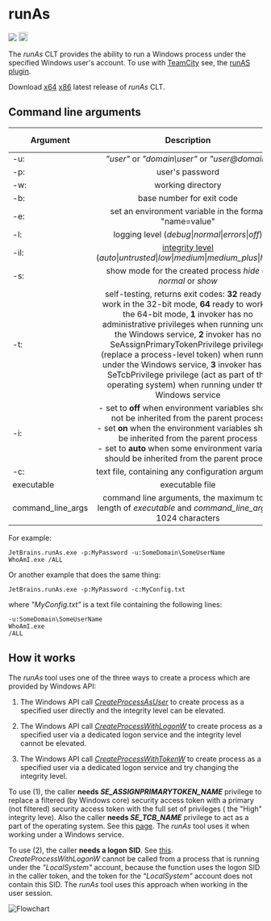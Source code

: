 # runAs

[<img src="http://teamcity.jetbrains.com/app/rest/builds/buildType:(id:TeamCityPluginsByJetBrains_TeamCityRunAs_CltForWindows)/statusIcon.svg"/>](http://teamcity.jetbrains.com/viewType.html?buildTypeId=TeamCityPluginsByJetBrains_TeamCityVSTestTestAdapter_Build) [<img src="https://www.nuget.org/Content/Logos/nugetlogo.png" height="18">](https://www.nuget.org/packages/JetBrains.runAs/) 

The _runAs_ CLT provides the ability to run a Windows process under the specified Windows user's account. To use with [TeamCity](https://www.jetbrains.com/teamcity/) see, the [runAS plugin](https://github.com/JetBrains/teamcity-runas-plugin).

Download [x64](https://teamcity.jetbrains.com/httpAuth/app/rest/builds/buildType:TeamCityPluginsByJetBrains_TeamCityRunAs_CltForWindows,pinned:true,status:SUCCESS,tags:release/artifacts/content/bin/x64/JetBrains.runAs.exe) [x86](https://teamcity.jetbrains.com/httpAuth/app/rest/builds/buildType:TeamCityPluginsByJetBrains_TeamCityRunAs_CltForWindows,pinned:true,status:SUCCESS,tags:release/artifacts/content/bin/x86/JetBrains.runAs.exe) latest release of _runAs_ CLT.

## Command line arguments

| Argument | Description | Optional | Default value|
| ------------- |:-------------:|:-------------:|:-------------:|
| -u: | *"user"* or *"domain\user"* or *"user@domain"* |||
| -p: | user's password | X | empty |
| -w: | working directory | X | empty |
| -b: | base number for exit code | X | -100000 |
| -e: | set an environment variable in the format "name=value" | X | |
| -l: | logging level (*debug*\|*normal*\|*errors*\|*off*) | X | *normal* |
| -il: | [integrity level](https://github.com/JetBrains/runAs/wiki#windows-integrity-mechanism) (*auto*\|*untrusted*\|*low*\|*medium*\|*medium_plus*\|*high*) | X | *auto* |
| -s: | show mode for the created process *hide* or *normal* or *show* | X | *hide* |
| -t: | self-testing, returns exit codes: **32** ready to work in the 32-bit mode, **64** ready to work in the 64-bit mode, **1** invoker has no administrative privileges when running under the Windows service, **2** invoker has no SeAssignPrimaryTokenPrivilege privilege (replace a process-level token) when running under the Windows service, **3** invoker has no SeTcbPrivilege privilege (act as part of the operating system) when running under the Windows service | | |
| -i: |- set to **off** when environment variables should not be inherited from the parent process<br/>- set **on** when the environment variables should be inherited from the  parent process<br/>- set to **auto** when some environment variables should be inherited from the parent process| X | *auto* |
| -c: | text file, containing any configuration arguments | | |
| executable | executable file | | |
| command_line_args | command line arguments, the maximum total length of *executable* and *command_line_args* is 1024 characters | X | empty |

For example:

`JetBrains.runAs.exe -p:MyPassword -u:SomeDomain\SomeUserName WhoAmI.exe /ALL`

Or another example that does the same thing:

`JetBrains.runAs.exe -p:MyPassword -c:MyConfig.txt`

where _"MyConfig.txt"_ is a text file containing the following lines:
```
-u:SomeDomain\SomeUserName
WhoAmI.exe
/ALL
```

## How it works

The _runAs_ tool uses one of the three ways to create a process which are provided by Windows API:

1. The Windows API call [_CreateProcessAsUser_](https://msdn.microsoft.com/en-us/library/windows/desktop/ms682429(v=vs.85).aspx) to create process as a specified user directly and the integrity level can be elevated.

2. The Windows API call [_CreateProcessWithLogonW_](https://msdn.microsoft.com/en-us/library/windows/desktop/ms682431(v=vs.85).aspx) to create process as a specified user via a dedicated logon service and the integrity level cannot be elevated.

3. The Windows API call [_CreateProcessWithTokenW_](https://msdn.microsoft.com/en-us/library/windows/desktop/ms682434(v=vs.85).aspx) to create process as a specified user via a dedicated logon service and try changing the integrity level.

To use (1), the caller **needs _SE_ASSIGNPRIMARYTOKEN_NAME_** privilege to replace a filtered (by Windows core) security access token with a primary (not filtered) security access token with the full set of privileges ( the "High" integrity leve). Also the caller **needs _SE_TCB_NAME_** privilege to act as a part of the operating system. See this [page](https://msdn.microsoft.com/ru-ru/library/windows/desktop/ms682429(v=vs.85).aspx). The _runAs_ tool uses it when working under a Windows service.

To use (2), the caller **needs a logon SID**. See [this](https://msdn.microsoft.com/en-us/library/windows/desktop/ms682431(v=vs.85).aspx). _CreateProcessWithLogonW_ cannot be called from a process that is running under the _"LocalSystem"_ account, because the function uses the logon SID in the caller token, and the token for the _"LocalSystem"_ account does not contain this SID. The _runAs_ tool uses this approach when working in the user session.

![Flowchart](https://github.com/JetBrains/runAs/blob/master/docs/runAs.jpg)
